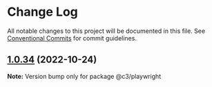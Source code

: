# Change Log

All notable changes to this project will be documented in this file. See [Conventional Commits](https://conventionalcommits.org) for commit guidelines.

## [1.0.34](https://github.com/che3vinci/c3/compare/@c3/playwright@1.0.33...@c3/playwright@1.0.34) (2022-10-24)

**Note:** Version bump only for package @c3/playwright
